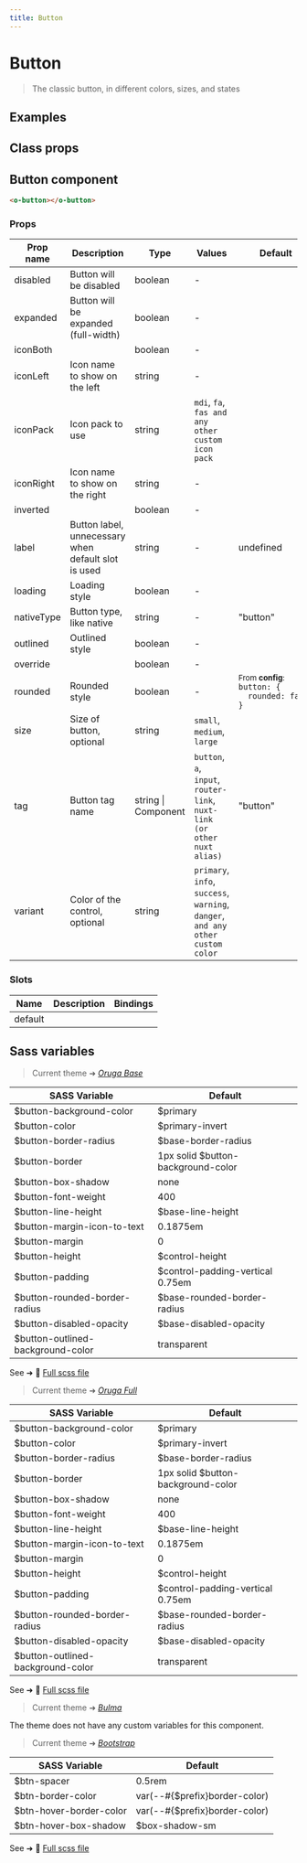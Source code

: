 ```yaml
---
title: Button
---
```


# Button

<div class="vp-doc">

> The classic button, in different colors, sizes, and states

<Carbon />
</div>

<div class="vp-example">

## Examples

<example-button />

</div>
<div class="vp-example">

## Class props

<inspector-button-viewer />

</div>

<div class="vp-doc">

## Button component

```html
<o-button></o-button>
```

### Props

| Prop name  | Description                                         | Type                | Values                                                                          | Default                                                                                                                                         |
| ---------- | --------------------------------------------------- | ------------------- | ------------------------------------------------------------------------------- | ----------------------------------------------------------------------------------------------------------------------------------------------- |
| disabled   | Button will be disabled                             | boolean             | -                                                                               |                                                                                                                                                 |
| expanded   | Button will be expanded (full-width)                | boolean             | -                                                                               |                                                                                                                                                 |
| iconBoth   |                                                     | boolean             | -                                                                               |                                                                                                                                                 |
| iconLeft   | Icon name to show on the left                       | string              | -                                                                               |                                                                                                                                                 |
| iconPack   | Icon pack to use                                    | string              | `mdi`, `fa`, `fas and any other custom icon pack`                               |                                                                                                                                                 |
| iconRight  | Icon name to show on the right                      | string              | -                                                                               |                                                                                                                                                 |
| inverted   |                                                     | boolean             | -                                                                               |                                                                                                                                                 |
| label      | Button label, unnecessary when default slot is used | string              | -                                                                               | undefined                                                                                                                                       |
| loading    | Loading style                                       | boolean             | -                                                                               |                                                                                                                                                 |
| nativeType | Button type, like native                            | string              | -                                                                               | "button"                                                                                                                                        |
| outlined   | Outlined style                                      | boolean             | -                                                                               |                                                                                                                                                 |
| override   |                                                     | boolean             | -                                                                               |                                                                                                                                                 |
| rounded    | Rounded style                                       | boolean             | -                                                                               | <div><small>From <b>config</b>:</small></div><code style='white-space: nowrap; padding: 0;'>button: {<br>&nbsp;&nbsp;rounded: false<br>}</code> |
| size       | Size of button, optional                            | string              | `small`, `medium`, `large`                                                      |                                                                                                                                                 |
| tag        | Button tag name                                     | string \| Component | `button`, `a`, `input`, `router-link`, `nuxt-link (or other nuxt alias)`        | "button"                                                                                                                                        |
| variant    | Color of the control, optional                      | string              | `primary`, `info`, `success`, `warning`, `danger`, `and any other custom color` |                                                                                                                                                 |

### Slots

| Name    | Description | Bindings |
| ------- | ----------- | -------- |
| default |             |          |

</div>

<div class="vp-doc">

## Sass variables

<div class="theme-orugabase">

> Current theme ➜ _[Oruga Base](https://github.com/oruga-ui/theme-oruga)_

| SASS Variable                     | Default                            |
| --------------------------------- | ---------------------------------- |
| $button-background-color          | $primary                           |
| $button-color                     | $primary-invert                    |
| $button-border-radius             | $base-border-radius                |
| $button-border                    | 1px solid $button-background-color |
| $button-box-shadow                | none                               |
| $button-font-weight               | 400                                |
| $button-line-height               | $base-line-height                  |
| $button-margin-icon-to-text       | 0.1875em                           |
| $button-margin                    | 0                                  |
| $button-height                    | $control-height                    |
| $button-padding                   | $control-padding-vertical 0.75em   |
| $button-rounded-border-radius     | $base-rounded-border-radius        |
| $button-disabled-opacity          | $base-disabled-opacity             |
| $button-outlined-background-color | transparent                        |

See ➜ 📄 [Full scss file](https://github.com/oruga-ui/theme-oruga/tree/main/src/assets/scss/components/_button.scss)

</div><div class="theme-orugafull">

> Current theme ➜ _[Oruga Full](https://github.com/oruga-ui/theme-oruga)_

| SASS Variable                     | Default                            |
| --------------------------------- | ---------------------------------- |
| $button-background-color          | $primary                           |
| $button-color                     | $primary-invert                    |
| $button-border-radius             | $base-border-radius                |
| $button-border                    | 1px solid $button-background-color |
| $button-box-shadow                | none                               |
| $button-font-weight               | 400                                |
| $button-line-height               | $base-line-height                  |
| $button-margin-icon-to-text       | 0.1875em                           |
| $button-margin                    | 0                                  |
| $button-height                    | $control-height                    |
| $button-padding                   | $control-padding-vertical 0.75em   |
| $button-rounded-border-radius     | $base-rounded-border-radius        |
| $button-disabled-opacity          | $base-disabled-opacity             |
| $button-outlined-background-color | transparent                        |

See ➜ 📄 [Full scss file](https://github.com/oruga-ui/theme-oruga/tree/main/src/assets/scss/components/_button.scss)

</div><div class="theme-bulma">

> Current theme ➜ _[Bulma](https://github.com/oruga-ui/theme-bulma)_

<p>The theme does not have any custom variables for this component.</p>
</div><div class="theme-bootstrap">

> Current theme ➜ _[Bootstrap](https://github.com/oruga-ui/theme-bootstrap)_

| SASS Variable           | Default                       |
| ----------------------- | ----------------------------- |
| $btn-spacer             | 0.5rem                        |
| $btn-border-color       | var(--#{$prefix}border-color) |
| $btn-hover-border-color | var(--#{$prefix}border-color) |
| $btn-hover-box-shadow   | $box-shadow-sm                |

See ➜ 📄 [Full scss file](https://github.com/oruga-ui/theme-bootstrap/tree/main/src/assets/scss/components/_button.scss)

</div>

</div>
